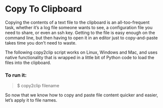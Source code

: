# Copy To Clipboard

Copying the contents of a text file to the clipboard is an all-too-frequent task, whether it’s a log file someone wants to see, a configuration file you need to share, or even an ssh key. Getting to the file is easy enough on the command line, but then having to open it in an editor just to copy-and-paste takes time you don’t need to waste.

The following copy2clip script works on Linux, Windows and Mac, and uses native functionality that is wrapped in a little bit of Python code to load the files into the clipboard.

### To run it:
> $ copy2clip filename

So now that we know how to copy and paste file content quicker and easier, let’s apply it to file names.
